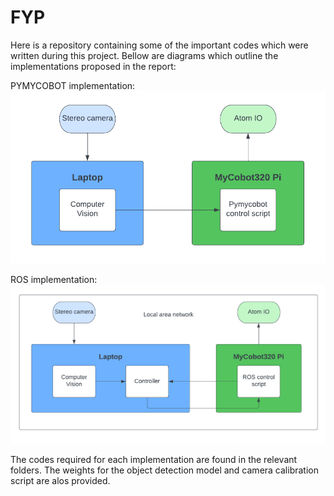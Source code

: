 # FYP
Here is a repository containing some of the important codes which were written during this project. Bellow are diagrams which outline the implementations proposed in the report:

PYMYCOBOT implementation:
![alt text](https://github.com/FreddyCammegh/FYP/blob/main/pymycobot.png)

ROS implementation:
![alt text](https://github.com/FreddyCammegh/FYP/blob/main/ROSsystem.png)



The codes required for each implementation are found in the relevant folders. The weights for the object detection model and camera calibration script are alos provided.
